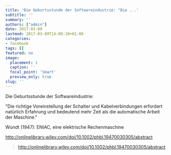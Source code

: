 ```yaml
---
title: 'Die Geburtsstunde der Softwareindustrie: "Die ...'
subtitle: ''
summary: ''
authors: ["admin"]
date: 2017-03-09
lastmod: 2017-03-09T14:00:10+01:00
categories:
- facebook
tags: []
featured: no
image:
  placement: 1
  caption: ''
  focal_point: 'Smart'
  preview_only: true
slug: ''
---
```

Die Geburtsstunde der Softwareindustrie:

"Die richtige Voreinstellung der Schalter und Kabelverbindungen erfordert natürlich Erfahrung und bedeutend mehr Zeit als die automatische Arbeit der Maschine."

Wundt (1947): ENIAC, eine elektrische Rechenmaschine

http://onlinelibrary.wiley.com/doi/10.1002/phbl.19470030305/abstract
> http://onlinelibrary.wiley.com/doi/10.1002/phbl.19470030305/abstract

